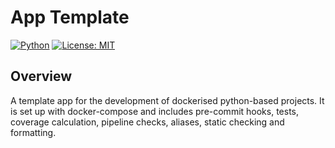 # App Template
[![Python](https://img.shields.io/badge/python-v3.12-blue.svg)](https://www.python.org/downloads/)
[![License: MIT](https://img.shields.io/badge/License-MIT-yellow.svg)](https://opensource.org/licenses/MIT)

## Overview
A template app for the development of dockerised python-based projects.
It is set up with docker-compose and includes pre-commit hooks, tests, coverage calculation, pipeline checks, aliases, static checking and formatting.
